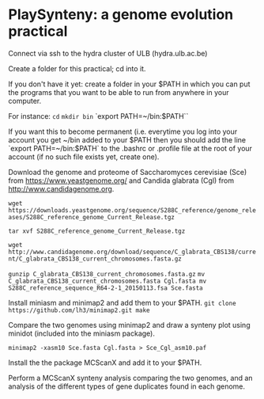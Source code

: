 # PlaySynteny: a genome evolution practical

Connect via ssh to the hydra cluster of ULB (hydra.ulb.ac.be)

Create a folder for this practical; cd into it.

If you don't have it yet: create a folder in your $PATH in which you can put the programs that you want to be able to run from anywhere in your computer.

For instance:
`cd` 
`mkdir bin`
`export PATH=~/bin:$PATH``

If you want this to become permanent (i.e. everytime you log into your account you get ~/bin added to your $PATH then you should add the line `export PATH=~/bin:$PATH` to the .bashrc or .profile file at the root of your account (if no such file exists yet, create one).

Download the genome and proteome of Saccharomyces cerevisiae (Sce) from https://www.yeastgenome.org/ and Candida glabrata (Cgl) from http://www.candidagenome.org.

`wget https://downloads.yeastgenome.org/sequence/S288C_reference/genome_releases/S288C_reference_genome_Current_Release.tgz`

`tar xvf S288C_reference_genome_Current_Release.tgz`

`wget http://www.candidagenome.org/download/sequence/C_glabrata_CBS138/current/C_glabrata_CBS138_current_chromosomes.fasta.gz`

`gunzip C_glabrata_CBS138_current_chromosomes.fasta.gz`
`mv C_glabrata_CBS138_current_chromosomes.fasta Cgl.fasta
mv S288C_reference_sequence_R64-2-1_20150113.fsa Sce.fasta`

Install miniasm and minimap2 and add them to your $PATH.
`git clone https://github.com/lh3/minimap2.git
make`




Compare the two genomes using minimap2 and draw a synteny plot using minidot (included into the miniasm package).

`minimap2 -xasm10 Sce.fasta Cgl.fasta > Sce_Cgl_asm10.paf`

Install the the package MCScanX and add it to your $PATH.

Perform a MCScanX synteny analysis comparing the two genomes, and an analysis of the different types of gene duplicates found in each genome.

